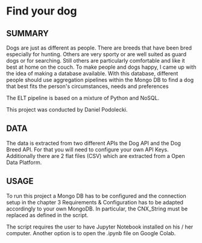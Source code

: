 # Find your dog

## SUMMARY

Dogs are just as different as people. There are breeds that have been bred especially for hunting. Others are very sporty or are well suited as guard dogs or for searching. Still others are particularly comfortable and like it best at home on the couch.
To make people and dogs happy, I came up with the idea of making a database available. With this database, different people should use aggregation pipelines within the Mongo DB to find a dog that best fits the person's circumstances, needs and preferences

The ELT pipeline is based on a mixture of Python and NoSQL.

This project was conducted by Daniel Podolecki.

## DATA

The data is extracted from two different APIs the Dog API and the Dog Breed API. For that you will need to configure your own API Keys. Additionally there are 2 flat files (CSV) which are extracted from a Open Data Platform.

## USAGE 

To run this project a Mongo DB has to be configured and the connection setup in the chapter 3 Requirements & Configuration has to be adapted accordingly to your own MongoDB.
In particular, the CNX_String must be replaced as defined in the script.

The script requires the user to have Jupyter Notebook installed on his / her computer. Another option is to open the .ipynb file on Google Colab.
